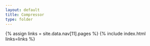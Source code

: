 ```yaml
---
layout: default
title: Compressor
type: folder
---
```


{% assign links = site.data.nav[11].pages %}
{% include index.html links=links %}